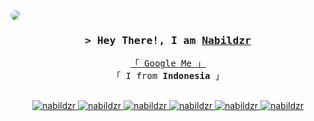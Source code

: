 <!--
<h2 align="center">
  Welcome to !
  <img src="https://media.giphy.com/media/hvRJCLFzcasrR4ia7z/giphy.gif" width="28">
</h2> -->
<img align="center" src="https://i.pinimg.com/originals/97/41/f0/9741f0c6151635b29300e6f7656e1644.gif" style="border-radius: 10px;"/>

<!-- Intro  -->
<h3 align="center">
        <samp>&gt; Hey There!, I am
                <b><a target="_blank" href="https://nabildzr.xyz">Nabildzr</a></b>
        </samp>
</h3>

<p align="center"> 
  <samp>
    <a href="https://www.google.com/search?q=nabildzr">「 Google Me 」</a>
    <br>
    「 I from <b>Indonesia</b> 」
    <br>
    <br>
  </samp>
</p>


<p align="center">
 <a href="https://nabildzr.xyz" target="blank">
  <img src="https://img.shields.io/badge/Website-DC143C?style=for-the-badge&logo=medium&logoColor=white" alt="nabildzr" />
 </a>
 <a href="https://linkedin.com/in/nabildzr_" target="_blank">
  <img src="https://img.shields.io/badge/LinkedIn-0077B5?style=for-the-badge&logo=linkedin&logoColor=white" alt="nabildzr"/>
 </a>
 <a href="https://dev.to/nabildzr" target="_blank">
  <img src="https://img.shields.io/badge/dev.to-0A0A0A?style=for-the-badge&logo=dev.to&logoColor=white" alt="nabildzr" />
 </a>
 <a href="https://twitter.com/nabildzr" target="_blank">
  <img src="https://img.shields.io/badge/Twitter-1DA1F2?style=for-the-badge&logo=twitter&logoColor=white" alt="nabildzr"/>
 </a>
 <a href="https://instagram.com/nabildzr" target="_blank">
  <img src="https://img.shields.io/badge/Instagram-fe4164?style=for-the-badge&logo=instagram&logoColor=white" alt="nabildzr" />
 </a> 
 <a href="https://facebook.com/nabildzr" target="_blank">
  <img src="https://img.shields.io/badge/Facebook-20BEFF?&style=for-the-badge&logo=facebook&logoColor=white" alt="nabildzr"  />
  </a> 
</p>
<br />



<!-- ![Javascript](https://img.shields.io/badge/Javascript-F0DB4F?style=for-the-badge&labelColor=black&logo=javascript&logoColor=F0DB4F)
![React](https://img.shields.io/badge/-React-61DBFB?style=for-the-badge&labelColor=black&logo=react&logoColor=61DBFB)
![Next.js](https://img.shields.io/badge/next.js-000000?style=for-the-badge&logo=nextdotjs&logoColor=white)
![Nodejs](https://img.shields.io/badge/Nodejs-3C873A?style=for-the-badge&labelColor=black&logo=node.js&logoColor=3C873A)
![Express.js](https://img.shields.io/badge/Express.js-000000?style=for-the-badge&logo=express&logoColor=white)
![HTML](https://img.shields.io/badge/HTML5-E34F26?style=for-the-badge&logo=html5&logoColor=white)
![CSS3](https://img.shields.io/badge/CSS3-1572B6?style=for-the-badge&logo=css3&logoColor=white)

![Tailwind](https://img.shields.io/badge/Tailwind_CSS-092749?style=for-the-badge&logo=tailwindcss&logoColor=06B6D4&labelColor=000000)
![Bootstrap](https://img.shields.io/badge/Bootstrap-563D7C?style=for-the-badge&logo=bootstrap&logoColor=white)
![Markdown](https://img.shields.io/badge/Markdown-000000?style=for-the-badge&logo=markdown&logoColor=white)

![VSCode](https://img.shields.io/badge/Visual_Studio-0078d7?style=for-the-badge&logo=visual%20studio&logoColor=white)
![Git](https://img.shields.io/badge/Git-F05032?style=for-the-badge&logo=git&logoColor=white) -->

<br/>
<!--
<hr/>
<br/>

 <p align="center">
  <a href="https://github.com/nabildzr">
    <img src="https://github-readme-streak-stats.herokuapp.com/?user=alsiam&theme=radical&border=7F3FBF&background=0D1117" alt="Nabildzr's GitHub streak"/>
  </a>
</p> -->

<!-- <p align="center">
  <a href="https://github.com/nabildzr">
    <img src="https://github-profile-summary-cards.vercel.app/api/cards/profile-details?username=nabildzr&theme=radical" alt="Nabildzr GitHub Contribution"/>
  </a>
</p>

<a> 
    <a href="https://github.com/nabildzr"><img alt="Nabildzr Github Stats" src="https://denvercoder1-github-readme-stats.vercel.app/api?username=nabildzr&show_icons=true&count_private=true&theme=react&border_color=7F3FBF&bg_color=0D1117&title_color=F85D7F&icon_color=F8D866" height="192px" width="49.5%"/></a>
  <a href="https://github.com/nabildzr"><img alt="Nabildzr Top Languages" src="https://denvercoder1-github-readme-stats.vercel.app/api/top-langs/?username=nabildzr&langs_count=8&layout=compact&theme=react&border_color=7F3FBF&bg_color=0D1117&title_color=F85D7F&icon_color=F8D866" height="192px" width="49.5%"/></a> -->
  <br/>
</a>
